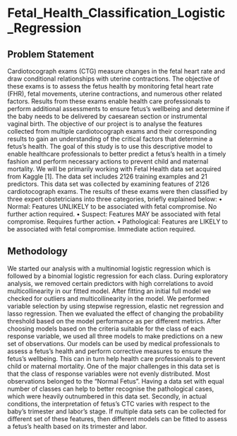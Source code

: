 # Fetal_Health_Classification_Logistic_Regression

## Problem Statement

Cardiotocograph exams (CTG) measure changes in the fetal heart rate and draw conditional relationships with uterine contractions. The objective of these exams is to assess the fetus health by monitoring fetal heart rate (FHR), fetal movements, uterine contractions, and numerous other related factors. Results from these exams enable health care professionals to perform additional assessments to ensure fetus’s wellbeing and determine if the baby needs to be delivered by caesarean section or instrumental vaginal birth.
The objective of our project is to analyse the features collected from multiple cardiotocograph exams and their corresponding results to gain an understanding of the critical factors that determine a fetus’s health. The goal of this study is to use this descriptive model to enable healthcare professionals to better predict a fetus’s health in a timely fashion and perform necessary actions to prevent child and maternal mortality.
We will be primarily working with Fetal Health data set acquired from Kaggle [1]. The data set includes 2126 training examples and 21 predictors. This data set was collected by examining features of 2126 cardiotocograph exams. The results of these exams were then classified by three expert obstetricians into three categories, briefly explained below:
• Normal: Features UNLIKELY to be associated with fetal compromise. No further action required.
• Suspect: Features MAY be associated with fetal compromise. Requires further action.
• Pathological: Features are LIKELY to be associated with fetal compromise. Immediate action required.


## Methodology

We started our analysis with a multinomial logistic regression which is followed by a binomial logistic regression for each class. During exploratory analysis, we removed certain predictors with high correlations to avoid multicollinearity in our fitted model. After fitting an initial full model we checked for outliers and multicollinearity in the model. We performed variable selection by using stepwise regression, elastic net regression and lasso regression. Then we evaluated the effect of changing the probability threshold based on the model performance as per different metrics. After choosing models based on the criteria suitable for the class of each response variable, we used all three models to make predictions on a new set of observations. Our models can be used by medical professionals to assess a fetus’s health and perform corrective measures to ensure the fetus’s wellbeing. This can in turn help health care professionals to prevent child or maternal mortality.
One of the major challenges in this data set is that the class of response variables were not evenly distributed. Most observations belonged to the “Normal Fetus”. Having a data set with equal number of classes can help to better recognise the pathological cases, which were heavily outnumbered in this data set. Secondly, in actual conditions, the interpretation of fetus’s CTC varies with respect to the baby’s trimester and labor’s stage. If multiple data sets can be collected for different set of these features, then different models can be fitted to assess a fetus’s health based on its trimester and labor.

